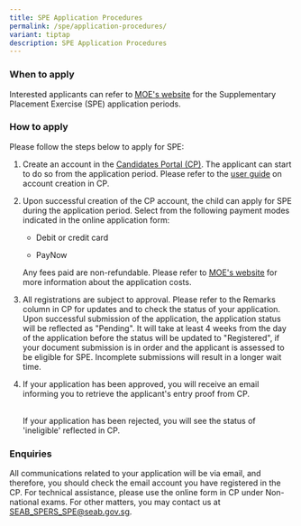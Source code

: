 ```yaml
---
title: SPE Application Procedures
permalink: /spe/application-procedures/
variant: tiptap
description: SPE Application Procedures
---
```

<h3><strong>When to apply</strong></h3>
<p>Interested applicants can refer to <a href="https://www.moe.gov.sg/returning-singaporeans/secondary/spe/apply" rel="noopener noreferrer nofollow" target="_blank"><u>MOE's website</u></a> for
the Supplementary Placement Exercise (SPE) application periods.</p>
<h3><strong>How to apply</strong></h3>
<p>Please follow the steps below to apply for SPE:</p>
<ol>
<li>
<p>Create an account in the&nbsp;<a href="https://myexams.seab.gov.sg/auth/login" rel="noopener noreferrer" target="_blank"><u>Candidates Portal (CP)</u></a>.
The applicant can start to do so from the application period. Please refer
to the <a href="/files/SPE/SPE_User_Guide_for_Candidates_Portal.pdf" rel="noopener noreferrer nofollow" target="_blank"><u>user guide</u></a> on
account creation in CP.
<br>
</p>
</li>
<li>
<p>Upon successful creation of the CP account, the child can apply for SPE
during the application period. Select from the following payment modes
indicated in the online application form:</p>
<ul data-tight="true" class="tight">
<li>
<p>Debit or credit card</p>
</li>
<li>
<p>PayNow
<br>
</p>
</li>
</ul>
<p>Any fees paid are non-refundable. Please refer to <a href="https://www.moe.gov.sg/returning-singaporeans/secondary/spe/apply" rel="noopener noreferrer nofollow" target="_blank"><u>MOE's website</u></a> for
more information about the application costs.
<br>
</p>
</li>
<li>
<p>All registrations are subject to approval. Please refer to the Remarks
column in CP for updates and to check the status of your application. Upon
successful submission of the application, the application status will be
reflected as "Pending". It will take at least 4 weeks from the day of the
application before the status will be updated to "Registered", if your
document submission is in order and the applicant is assessed to be eligible
for SPE. Incomplete submissions will result in a longer wait time.
<br>
</p>
</li>
<li>
<p>If your application has been approved, you will receive an email informing
you to retrieve the applicant's entry proof from CP.</p>
<p>
<br>If your application has been rejected, you will see the status of 'ineligible'
reflected in CP.</p>
</li>
</ol>
<h3><strong>Enquiries</strong></h3>
<p>All communications related to your application will be via email, and
therefore, you should check the email account you have registered in the
CP. For technical assistance, please use the online form in CP under Non-national
exams. For other matters, you may contact us at <a href="mailto:SEAB_SPERS_SPE@seab.gov.sg" rel="noopener noreferrer nofollow" target="_blank"><u>SEAB_SPERS_SPE@seab.gov.sg</u></a>.</p>